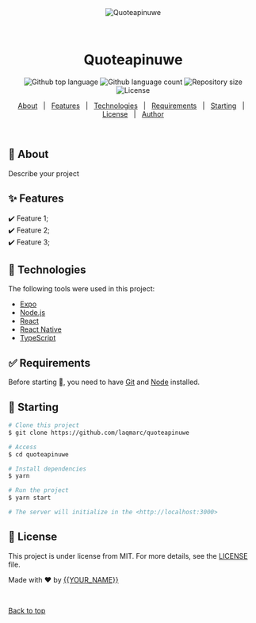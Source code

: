 <div align="center" id="top"> 
  <img src="./.github/app.gif" alt="Quoteapinuwe" />

  &#xa0;

</div>

<h1 align="center">Quoteapinuwe</h1>

<p align="center">
  <img alt="Github top language" src="https://img.shields.io/github/languages/top/laqmarc/quoteapinuwe?color=56BEB8">

  <img alt="Github language count" src="https://img.shields.io/github/languages/count/laqmarc/quoteapinuwe?color=56BEB8">

  <img alt="Repository size" src="https://img.shields.io/github/repo-size/laqmarc/quoteapinuwe?color=56BEB8">

  <img alt="License" src="https://img.shields.io/github/license/laqmarc/quoteapinuwe?color=56BEB8">

  <!-- <img alt="Github issues" src="https://img.shields.io/github/issues/laqmarc/quoteapinuwe?color=56BEB8" /> -->

  <!-- <img alt="Github forks" src="https://img.shields.io/github/forks/laqmarc/quoteapinuwe?color=56BEB8" /> -->

  <!-- <img alt="Github stars" src="https://img.shields.io/github/stars/laqmarc/quoteapinuwe?color=56BEB8" /> -->
</p>

<!-- Status -->

<!-- <h4 align="center"> 
	🚧  Quoteapinuwe 🚀 Under construction...  🚧
</h4> 

<hr> -->

<p align="center">
  <a href="#dart-about">About</a> &#xa0; | &#xa0; 
  <a href="#sparkles-features">Features</a> &#xa0; | &#xa0;
  <a href="#rocket-technologies">Technologies</a> &#xa0; | &#xa0;
  <a href="#white_check_mark-requirements">Requirements</a> &#xa0; | &#xa0;
  <a href="#checkered_flag-starting">Starting</a> &#xa0; | &#xa0;
  <a href="#memo-license">License</a> &#xa0; | &#xa0;
  <a href="https://github.com/laqmarc" target="_blank">Author</a>
</p>

<br>

## :dart: About ##

Describe your project

## :sparkles: Features ##

:heavy_check_mark: Feature 1;\
:heavy_check_mark: Feature 2;\
:heavy_check_mark: Feature 3;

## :rocket: Technologies ##

The following tools were used in this project:

- [Expo](https://expo.io/)
- [Node.js](https://nodejs.org/en/)
- [React](https://pt-br.reactjs.org/)
- [React Native](https://reactnative.dev/)
- [TypeScript](https://www.typescriptlang.org/)

## :white_check_mark: Requirements ##

Before starting :checkered_flag:, you need to have [Git](https://git-scm.com) and [Node](https://nodejs.org/en/) installed.

## :checkered_flag: Starting ##

```bash
# Clone this project
$ git clone https://github.com/laqmarc/quoteapinuwe

# Access
$ cd quoteapinuwe

# Install dependencies
$ yarn

# Run the project
$ yarn start

# The server will initialize in the <http://localhost:3000>
```

## :memo: License ##

This project is under license from MIT. For more details, see the [LICENSE](LICENSE.md) file.


Made with :heart: by <a href="https://github.com/laqmarc" target="_blank">{{YOUR_NAME}}</a>

&#xa0;

<a href="#top">Back to top</a>
